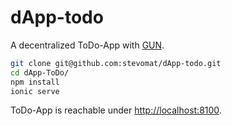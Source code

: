 # dApp-todo

A decentralized ToDo-App with [GUN](https://gun.eco/).

```sh
git clone git@github.com:stevomat/dApp-todo.git
cd dApp-ToDo/
npm install
ionic serve
```

ToDo-App is reachable under [http://localhost:8100](http://localhost:8100).
